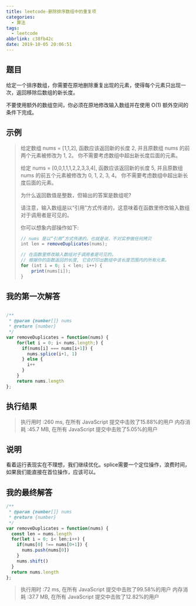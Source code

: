 ```yaml
---
title: leetcode-删除排序数组中的重复项
categories:
  - 算法
tags:
  - leetcode
abbrlink: c38fb42c
date: 2019-10-05 20:06:51
---
```


## 题目

给定一个排序数组，你需要在原地删除重复出现的元素，使得每个元素只出现一次，返回移除后数组的新长度。

不要使用额外的数组空间，你必须在原地修改输入数组并在使用 O(1) 额外空间的条件下完成。

## 示例

> 给定数组 nums = [1,1,2], 
> 函数应该返回新的长度 2, 并且原数组 nums 的前两个元素被修改为 1, 2。 
> 你不需要考虑数组中超出新长度后面的元素。
> 
> 给定 nums = [0,0,1,1,1,2,2,3,3,4],
> 函数应该返回新的长度 5, 并且原数组 nums 的前五个元素被修改为 0, 1, 2, 3, 4。
> 你不需要考虑数组中超出新长度后面的元素。
> 
> 为什么返回数值是整数，但输出的答案是数组呢?
> 
> 请注意，输入数组是以“引用”方式传递的，这意味着在函数里修改输入数组对于调用者是可见的。
> 
> 你可以想象内部操作如下:
> ```javascript
> // nums 是以“引用”方式传递的。也就是说，不对实参做任何拷贝
> int len = removeDuplicates(nums);
> 
> // 在函数里修改输入数组对于调用者是可见的。
> // 根据你的函数返回的长度, 它会打印出数组中该长度范围内的所有元素。
> for (int i = 0; i < len; i++) {
>     print(nums[i]);
> }
> ```

## 我的第一次解答

```javascript

/**
 * @param {number[]} nums
 * @return {number}
 */
var removeDuplicates = function(nums) {
    for(let i = 0; i< nums.length;) {
      if(nums[i] === nums[i+1]) {
        nums.splice(i+1, 1)
      } else {
        i++
      }
    }
    return nums.length
};

```

##  执行结果

> 执行用时 :260 ms, 在所有 JavaScript 提交中击败了15.88%的用户
> 内存消耗 :45.7 MB, 在所有 JavaScript 提交中击败了5.05%的用户

## 说明

看着运行表现实在不理想，我们继续优化。splice需要一个定位操作，浪费时间，如果我们能直接在首位操作，应该可以。

## 我的最终解答

```javascript
/**
 * @param {number[]} nums
 * @return {number}
 */
var removeDuplicates = function(nums) {
  const len = nums.length
  for(let i = 0; i< len;i++) {
    if(nums[0] !== nums[0+1]) {
      nums.push(nums[0])
    }
    nums.shift()
  }
  return nums.length
};

```

> 执行用时 :72 ms, 在所有 JavaScript 提交中击败了99.58%的用户
> 内存消耗 :37.7 MB, 在所有 JavaScript 提交中击败了12.82%的用户
